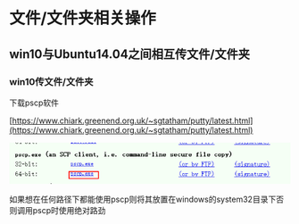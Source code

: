 # 文件/文件夹相关操作

## win10与Ubuntu14.04之间相互传文件/文件夹

### win10传文件/文件夹

下载pscp软件

[https://www.chiark.greenend.org.uk/~sgtatham/putty/latest.html](https://www.chiark.greenend.org.uk/~sgtatham/putty/latest.html)

![](/Ubuntu14.04/assets/6_1.png)

如果想在任何路径下都能使用pscp则将其放置在windows的system32目录下否则调用pscp时使用绝对路劲







